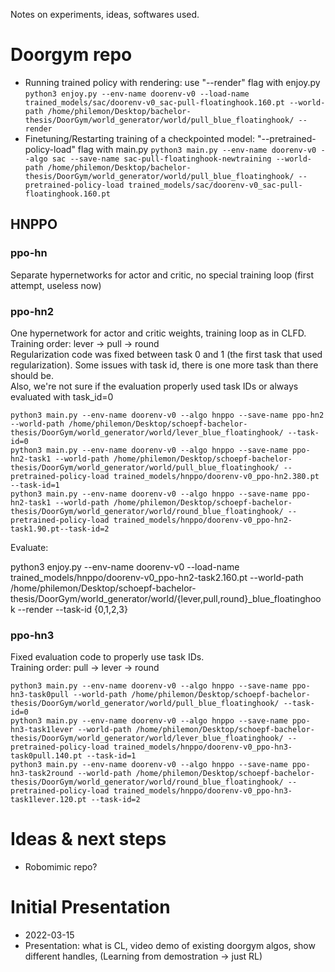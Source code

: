Notes on experiments, ideas, softwares used.

# Doorgym repo

- Running trained policy with rendering: use "--render" flag with enjoy.py
  `python3 enjoy.py --env-name doorenv-v0 --load-name trained_models/sac/doorenv-v0_sac-pull-floatinghook.160.pt --world-path /home/philemon/Desktop/bachelor-thesis/DoorGym/world_generator/world/pull_blue_floatinghook/ --render`
- Finetuning/Restarting training of a checkpointed model: "--pretrained-policy-load" flag with main.py
  `python3 main.py --env-name doorenv-v0 --algo sac --save-name sac-pull-floatinghook-newtraining --world-path /home/philemon/Desktop/bachelor-thesis/DoorGym/world_generator/world/pull_blue_floatinghook/ --pretrained-policy-load trained_models/sac/doorenv-v0_sac-pull-floatinghook.160.pt`

## HNPPO

### ppo-hn

Separate hypernetworks for actor and critic, no special training loop (first attempt, useless now)

### ppo-hn2

One hypernetwork for actor and critic weights, training loop as in CLFD.  
Training order: lever -> pull -> round  
Regularization code was fixed between task 0 and 1 (the first task that used regularization). Some issues with task id, there is one more task than there should be.  
Also, we're not sure if the evaluation properly used task IDs or always evaluated with task_id=0


    python3 main.py --env-name doorenv-v0 --algo hnppo --save-name ppo-hn2 --world-path /home/philemon/Desktop/schoepf-bachelor-thesis/DoorGym/world_generator/world/lever_blue_floatinghook/ --task-id=0
    python3 main.py --env-name doorenv-v0 --algo hnppo --save-name ppo-hn2-task1 --world-path /home/philemon/Desktop/schoepf-bachelor-thesis/DoorGym/world_generator/world/pull_blue_floatinghook/ --pretrained-policy-load trained_models/hnppo/doorenv-v0_ppo-hn2.380.pt --task-id=1
    python3 main.py --env-name doorenv-v0 --algo hnppo --save-name ppo-hn2-task1 --world-path /home/philemon/Desktop/schoepf-bachelor-thesis/DoorGym/world_generator/world/round_blue_floatinghook/ --pretrained-policy-load trained_models/hnppo/doorenv-v0_ppo-hn2-task1.90.pt--task-id=2

Evaluate:

   python3 enjoy.py --env-name doorenv-v0 --load-name trained_models/hnppo/doorenv-v0_ppo-hn2-task2.160.pt --world-path /home/philemon/Desktop/schoepf-bachelor-thesis/DoorGym/world_generator/world/{lever,pull,round}_blue_floatinghook --render --task-id {0,1,2,3}
   
### ppo-hn3

Fixed evaluation code to properly use task IDs.  
Training order: pull -> lever -> round

    python3 main.py --env-name doorenv-v0 --algo hnppo --save-name ppo-hn3-task0pull --world-path /home/philemon/Desktop/schoepf-bachelor-thesis/DoorGym/world_generator/world/pull_blue_floatinghook/ --task-id=0
    python3 main.py --env-name doorenv-v0 --algo hnppo --save-name ppo-hn3-task1lever --world-path /home/philemon/Desktop/schoepf-bachelor-thesis/DoorGym/world_generator/world/lever_blue_floatinghook/ --pretrained-policy-load trained_models/hnppo/doorenv-v0_ppo-hn3-task0pull.140.pt --task-id=1
    python3 main.py --env-name doorenv-v0 --algo hnppo --save-name ppo-hn3-task2round --world-path /home/philemon/Desktop/schoepf-bachelor-thesis/DoorGym/world_generator/world/round_blue_floatinghook/ --pretrained-policy-load trained_models/hnppo/doorenv-v0_ppo-hn3-task1lever.120.pt --task-id=2

# Ideas & next steps

- Robomimic repo?

# Initial Presentation

- 2022-03-15
- Presentation: what is CL, video demo of existing doorgym algos, show different handles, (Learning from demostration -> just RL)
